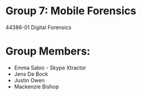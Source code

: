 # Group 7: Mobile Forensics
44386-01 Digital Forensics
# Group Members:
* Emma Sabio - Skype Xtractor
* Jens De Bock
* Justin Owen
* Mackenzie Bishop
